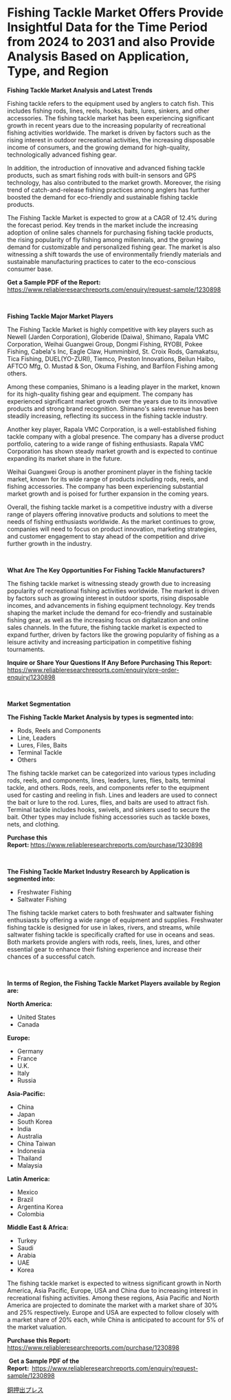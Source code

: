 <p><h1>Fishing Tackle Market Offers Provide Insightful Data for the Time Period from 2024 to 2031 and also Provide Analysis Based on Application, Type, and Region</h1></p><p><strong>Fishing Tackle Market Analysis and Latest Trends</strong></p>
<p><p>Fishing tackle refers to the equipment used by anglers to catch fish. This includes fishing rods, lines, reels, hooks, baits, lures, sinkers, and other accessories. The fishing tackle market has been experiencing significant growth in recent years due to the increasing popularity of recreational fishing activities worldwide. The market is driven by factors such as the rising interest in outdoor recreational activities, the increasing disposable income of consumers, and the growing demand for high-quality, technologically advanced fishing gear.</p><p>In addition, the introduction of innovative and advanced fishing tackle products, such as smart fishing rods with built-in sensors and GPS technology, has also contributed to the market growth. Moreover, the rising trend of catch-and-release fishing practices among anglers has further boosted the demand for eco-friendly and sustainable fishing tackle products.</p><p>The Fishing Tackle Market is expected to grow at a CAGR of 12.4% during the forecast period. Key trends in the market include the increasing adoption of online sales channels for purchasing fishing tackle products, the rising popularity of fly fishing among millennials, and the growing demand for customizable and personalized fishing gear. The market is also witnessing a shift towards the use of environmentally friendly materials and sustainable manufacturing practices to cater to the eco-conscious consumer base.</p></p>
<p><strong>Get a Sample PDF of the Report:&nbsp;</strong> <a href="https://www.reliableresearchreports.com/enquiry/request-sample/1230898">https://www.reliableresearchreports.com/enquiry/request-sample/1230898</a></p>
<p>&nbsp;</p>
<p><strong>Fishing Tackle Major Market Players</strong></p>
<p><p>The Fishing Tackle Market is highly competitive with key players such as Newell (Jarden Corporation), Globeride (Daiwa), Shimano, Rapala VMC Corporation, Weihai Guangwei Group, Dongmi Fishing, RYOBI, Pokee Fishing, Cabela's Inc, Eagle Claw, Humminbird, St. Croix Rods, Gamakatsu, Tica Fishing, DUEL(YO-ZURI), Tiemco, Preston Innovations, Beilun Haibo, AFTCO Mfg, O. Mustad & Son, Okuma Fishing, and Barfilon Fishing among others.</p><p>Among these companies, Shimano is a leading player in the market, known for its high-quality fishing gear and equipment. The company has experienced significant market growth over the years due to its innovative products and strong brand recognition. Shimano's sales revenue has been steadily increasing, reflecting its success in the fishing tackle industry.</p><p>Another key player, Rapala VMC Corporation, is a well-established fishing tackle company with a global presence. The company has a diverse product portfolio, catering to a wide range of fishing enthusiasts. Rapala VMC Corporation has shown steady market growth and is expected to continue expanding its market share in the future.</p><p>Weihai Guangwei Group is another prominent player in the fishing tackle market, known for its wide range of products including rods, reels, and fishing accessories. The company has been experiencing substantial market growth and is poised for further expansion in the coming years.</p><p>Overall, the fishing tackle market is a competitive industry with a diverse range of players offering innovative products and solutions to meet the needs of fishing enthusiasts worldwide. As the market continues to grow, companies will need to focus on product innovation, marketing strategies, and customer engagement to stay ahead of the competition and drive further growth in the industry.</p></p>
<p>&nbsp;</p>
<p><strong>What Are The Key Opportunities For Fishing Tackle Manufacturers?</strong></p>
<p><p>The fishing tackle market is witnessing steady growth due to increasing popularity of recreational fishing activities worldwide. The market is driven by factors such as growing interest in outdoor sports, rising disposable incomes, and advancements in fishing equipment technology. Key trends shaping the market include the demand for eco-friendly and sustainable fishing gear, as well as the increasing focus on digitalization and online sales channels. In the future, the fishing tackle market is expected to expand further, driven by factors like the growing popularity of fishing as a leisure activity and increasing participation in competitive fishing tournaments.</p></p>
<p><strong>Inquire or Share Your Questions If Any Before Purchasing This Report:</strong> <a href="https://www.reliableresearchreports.com/enquiry/pre-order-enquiry/1230898">https://www.reliableresearchreports.com/enquiry/pre-order-enquiry/1230898</a></p>
<p>&nbsp;</p>
<p><strong>Market Segmentation</strong></p>
<p><strong>The Fishing Tackle Market Analysis by types is segmented into:</strong></p>
<p><ul><li>Rods, Reels and Components</li><li>Line, Leaders</li><li>Lures, Files, Baits</li><li>Terminal Tackle</li><li>Others</li></ul></p>
<p><p>The fishing tackle market can be categorized into various types including rods, reels, and components, lines, leaders, lures, flies, baits, terminal tackle, and others. Rods, reels, and components refer to the equipment used for casting and reeling in fish. Lines and leaders are used to connect the bait or lure to the rod. Lures, flies, and baits are used to attract fish. Terminal tackle includes hooks, swivels, and sinkers used to secure the bait. Other types may include fishing accessories such as tackle boxes, nets, and clothing.</p></p>
<p><strong>Purchase this Report:&nbsp;</strong><a href="https://www.reliableresearchreports.com/purchase/1230898">https://www.reliableresearchreports.com/purchase/1230898</a></p>
<p>&nbsp;</p>
<p><strong>The Fishing Tackle Market Industry Research by Application is segmented into:</strong></p>
<p><ul><li>Freshwater Fishing</li><li>Saltwater Fishing</li></ul></p>
<p><p>The fishing tackle market caters to both freshwater and saltwater fishing enthusiasts by offering a wide range of equipment and supplies. Freshwater fishing tackle is designed for use in lakes, rivers, and streams, while saltwater fishing tackle is specifically crafted for use in oceans and seas. Both markets provide anglers with rods, reels, lines, lures, and other essential gear to enhance their fishing experience and increase their chances of a successful catch.</p></p>
<p>&nbsp;</p>
<p><strong>In terms of Region, the Fishing Tackle Market Players available by Region are:</strong></p>
<p>
    <p> <strong> North America: </strong>
        <ul>
            <li>United States</li>
            <li>Canada</li>
        </ul>
        </p> 
    <p> <strong> Europe: </strong>
        <ul>
            <li>Germany</li>
            <li>France</li>
            <li>U.K.</li>
            <li>Italy</li>
            <li>Russia</li>
        </ul>
        </p> 
    <p> <strong> Asia-Pacific: </strong>
        <ul>
            <li>China</li>
            <li>Japan</li>
            <li>South Korea</li>
            <li>India</li>
            <li>Australia</li>
            <li>China Taiwan</li>
            <li>Indonesia</li>
            <li>Thailand</li>
            <li>Malaysia</li>
        </ul>
        </p> 
    <p> <strong> Latin America: </strong>
        <ul>
            <li>Mexico</li>
            <li>Brazil</li>
            <li>Argentina Korea</li>
            <li>Colombia</li>
        </ul>
        </p> 
    <p> <strong> Middle East & Africa: </strong>
        <ul>
            <li>Turkey</li>
            <li>Saudi</li>
            <li>Arabia</li>
            <li>UAE</li>
            <li>Korea</li>
        </ul>
    </p>
    </p>
<p><p>The fishing tackle market is expected to witness significant growth in North America, Asia Pacific, Europe, USA and China due to increasing interest in recreational fishing activities. Among these regions, Asia Pacific and North America are projected to dominate the market with a market share of 30% and 25% respectively. Europe and USA are expected to follow closely with a market share of 20% each, while China is anticipated to account for 5% of the market valuation.</p></p>
<p><strong>Purchase this Report: </strong><a href="https://www.reliableresearchreports.com/purchase/1230898">https://www.reliableresearchreports.com/purchase/1230898</a></p>
<p>&nbsp;<strong>Get a Sample PDF of the Report:&nbsp;&nbsp;</strong><a href="https://www.reliableresearchreports.com/enquiry/request-sample/1230898">https://www.reliableresearchreports.com/enquiry/request-sample/1230898</a></p>
<p><strong></strong></p>
<p><p><a href="https://github.com/qwpelcjko9242629/Market-Research-Report-List-1/blob/main/71500495798.md">銅押出プレス</a></p></p>